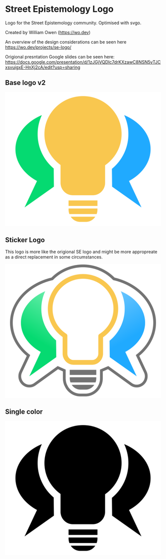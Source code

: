 # Street Epistemology Logo
Logo for the Street Epistemology community. Optimised with svgo.

Created by William Owen (https://wo.dev)

An overview of the design considerations can be seen here https://wo.dev/projects/se-logo/

Origional presntation Google slides can be seen here: https://docs.google.com/presentation/d/1zJGjVQDIc7drKXzawC8NSN5vTJCxsvuigxE-HnXj2cA/edit?usp=sharing

## Base logo v2

![Base Logo](street-epistemology-logo-simple-color.svg)

## Sticker Logo

This logo is more like the origional SE logo and might be more appropreate as a direct replacement in some circumstances.

![Sticker Logo](./street-epistemology-logo.svg)

## Single color

![Single color](./street-epistemology-logo-one-color.svg)
